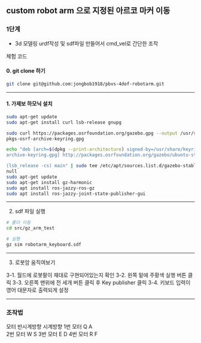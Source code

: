 ## custom robot arm 으로 지정된 아르코 마커 이동 

### 1단계
- 3d 모델링 urdf작성 및 sdf파일 만들어서 cmd_vel로 간단한 조작 

체험 코드
#### 0. git clone 하기
```bash
git clone git@github.com:jongbob1918/pbvs-4dof-robotarm.git
```
---

#### 1. 가제보 하모닉 설치

```bash
sudo apt-get update
sudo apt-get install curl lsb-release gnupg
```

```bash
sudo curl https://packages.osrfoundation.org/gazebo.gpg --output /usr/share/keyrings/
pkgs-osrf-archive-keyring.gpg

echo "deb [arch=$(dpkg --print-architecture) signed-by=/usr/share/keyrings/pkgs-osrf-
archive-keyring.gpg] http://packages.osrfoundation.org/gazebo/ubuntu-stable $

(lsb_release -cs) main" | sudo tee /etc/apt/sources.list.d/gazebo-stable.list > /dev/
null
sudo apt-get update
sudo apt-get install gz-harmonic
sudo apt install ros-jazzy-ros-gz
sudo apt install ros-jazzy-joint-state-publisher-gui
```
---

2. sdf 파일 실행
```bash
# 폴더 이동
cd src/gz_arm_test

# 실행
gz sim robotarm_keyboard.sdf
```

---

3. 로봇암 움직여보기 

3-1. 월드에 로봇팔이 재대로 구현되어있는지 확인
3-2. 왼쪽 밑에 주황색 실행 버튼 클릭
3-3. 오른쪽 맨위에 전 세개 버튼 클릭 후 Key publisher 클릭 
3-4. 키보드 입력이 영어 대문자로 출력되게 설정 

---
### 조작법

모터       반시계방향  시계방향
1번 모터    Q         A    
2번 모터    W         S
3번 모터    E         D
4번 모터    R         F

